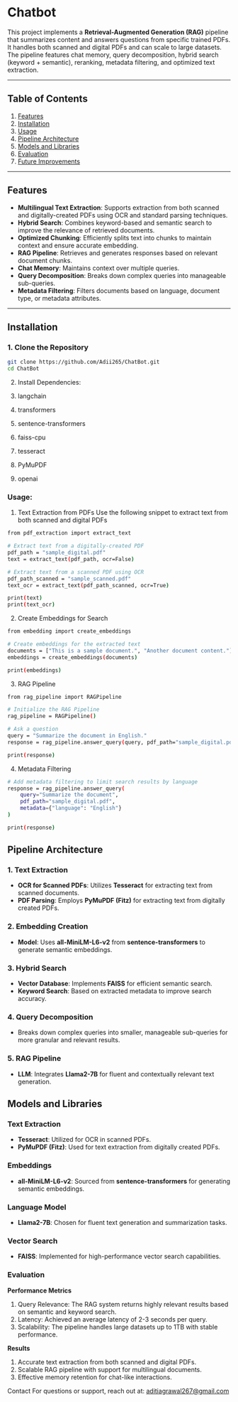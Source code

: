 # **Chatbot**

This project implements a **Retrieval-Augmented Generation (RAG)** pipeline that summarizes content and answers questions from specific trained PDFs. It handles both scanned and digital PDFs and can scale to large datasets. The pipeline features chat memory, query decomposition, hybrid search (keyword + semantic), reranking, metadata filtering, and optimized text extraction.

---

## **Table of Contents**
1. [Features](#features)
2. [Installation](#installation)
3. [Usage](#usage)
4. [Pipeline Architecture](#pipeline-architecture)
5. [Models and Libraries](#models-and-libraries)
6. [Evaluation](#evaluation)
7. [Future Improvements](#future-improvements)

---

## **Features**

- **Multilingual Text Extraction**: Supports extraction from both scanned and digitally-created PDFs using OCR and standard parsing techniques.
- **Hybrid Search**: Combines keyword-based and semantic search to improve the relevance of retrieved documents.
- **Optimized Chunking**: Efficiently splits text into chunks to maintain context and ensure accurate embedding.
- **RAG Pipeline**: Retrieves and generates responses based on relevant document chunks.
- **Chat Memory**: Maintains context over multiple queries.
- **Query Decomposition**: Breaks down complex queries into manageable sub-queries.
- **Metadata Filtering**: Filters documents based on language, document type, or metadata attributes.

---

## **Installation**

### **1. Clone the Repository**

```bash
git clone https://github.com/Adii265/ChatBot.git
cd ChatBot
```

2. Install Dependencies:

1. langchain
2. transformers
3. sentence-transformers
4. faiss-cpu
5. tesseract
6. PyMuPDF
7. openai

### Usage:
1. Text Extraction from PDFs
Use the following snippet to extract text from both scanned and digital PDFs

```bash
from pdf_extraction import extract_text

# Extract text from a digitally-created PDF
pdf_path = "sample_digital.pdf"
text = extract_text(pdf_path, ocr=False)

# Extract text from a scanned PDF using OCR
pdf_path_scanned = "sample_scanned.pdf"
text_ocr = extract_text(pdf_path_scanned, ocr=True)

print(text)
print(text_ocr)
```

2. Create Embeddings for Search
   
```bash
from embedding import create_embeddings

# Create embeddings for the extracted text
documents = ["This is a sample document.", "Another document content."]
embeddings = create_embeddings(documents)

print(embeddings)

```

3. RAG Pipeline
   
```bash
from rag_pipeline import RAGPipeline

# Initialize the RAG Pipeline
rag_pipeline = RAGPipeline()

# Ask a question
query = "Summarize the document in English."
response = rag_pipeline.answer_query(query, pdf_path="sample_digital.pdf")

print(response)

```

4. Metadata Filtering
   
```bash
# Add metadata filtering to limit search results by language
response = rag_pipeline.answer_query(
    query="Summarize the document",
    pdf_path="sample_digital.pdf",
    metadata={"language": "English"}
)

print(response)

```

## Pipeline Architecture

### 1. Text Extraction
- **OCR for Scanned PDFs**: Utilizes **Tesseract** for extracting text from scanned documents.
- **PDF Parsing**: Employs **PyMuPDF (Fitz)** for extracting text from digitally created PDFs.

### 2. Embedding Creation
- **Model**: Uses **all-MiniLM-L6-v2** from **sentence-transformers** to generate semantic embeddings.

### 3. Hybrid Search
- **Vector Database**: Implements **FAISS** for efficient semantic search.
- **Keyword Search**: Based on extracted metadata to improve search accuracy.

### 4. Query Decomposition
- Breaks down complex queries into smaller, manageable sub-queries for more granular and relevant results.

### 5. RAG Pipeline
- **LLM**: Integrates **Llama2-7B** for fluent and contextually relevant text generation.



## Models and Libraries

### Text Extraction
- **Tesseract**: Utilized for OCR in scanned PDFs.
- **PyMuPDF (Fitz)**: Used for text extraction from digitally created PDFs.

### Embeddings
- **all-MiniLM-L6-v2**: Sourced from **sentence-transformers** for generating semantic embeddings.

### Language Model
- **Llama2-7B**: Chosen for fluent text generation and summarization tasks.

### Vector Search
- **FAISS**: Implemented for high-performance vector search capabilities.



### Evaluation

**Performance Metrics**
1. Query Relevance: The RAG system returns highly relevant results based on semantic and keyword search.
2. Latency: Achieved an average latency of 2-3 seconds per query.
3. Scalability: The pipeline handles large datasets up to 1TB with stable performance.

**Results**

1. Accurate text extraction from both scanned and digital PDFs.
2. Scalable RAG pipeline with support for multilingual documents.
3. Effective memory retention for chat-like interactions.

Contact
For questions or support, reach out at: aditiagrawal267@gmail.com




